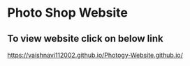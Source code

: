 # Photo Shop Website
## To view website click on below link
https://vaishnavi112002.github.io/Photogy-Website.github.io/
